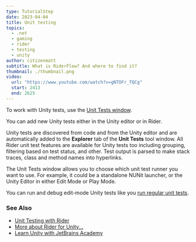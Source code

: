 ```yaml
---
type: TutorialStep
date: 2023-04-04
title: Unit testing
topics:
  - .net
  - gaming
  - rider
  - testing
  - unity
author: citizenmatt
subtitle: What is RiderFlow? And where to find it?
thumbnail: ./thumbnail.png
video:
  url: "https://www.youtube.com/watch?v=gNTOFr_TQCg"
  start: 2413
  end: 2625
---
```


To work with Unity tests, use the [Unit Tests window](https://www.jetbrains.com/help/rider/Reference_Windows_Unit_Tests.html).

You can add new Unity tests either in the Unity editor or in Rider.

Unity tests are discovered from code and from the Unity editor and are automatically added to the **Explorer** tab of the **Unit Tests** tool window.
All Rider unit test features are available for Unity tests too including grouping, filtering based on test status, and other. Test output is parsed to make stack traces, class and method names into hyperlinks.

The Unit Tests window allows you to choose which unit test runner you want to use. For example, it could be a standalone NUNit launcher, or the Unity Editor in either Edit Mode or Play Mode.

You can run and debug edit-mode Unity tests like you [run regular unit tests](https://www.jetbrains.com/help/rider/Executing_Analyzing_Tests.html).

### See Also

- [Unit Testing with Rider](https://www.jetbrains.com/dotnet/guide/tutorials/rider-essentials/unit-testing/)
- [More about Rider for Unity...](https://www.jetbrains.com/lp/dotnet-unity/)
- [Learn Unity with JetBrains Academy](https://hyperskill.org/tracks/36?utm=rider_guide)
